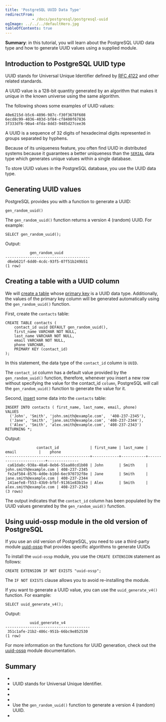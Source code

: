```yaml
---
title: 'PostgreSQL UUID Data Type'
redirectFrom: 
            - /docs/postgresql/postgresql-uuid
ogImage: ../../../defaultHero.jpg
tableOfContents: true
---
```



**Summary**: in this tutorial, you will learn about the PostgreSQL UUID data type and how to generate UUID values using a supplied module.





## Introduction to PostgreSQL UUID type





UUID stands for Universal Unique Identifier defined by [RFC 4122](https://tools.ietf.org/html/rfc4122 "UUID") and other related standards.





A UUID value is a 128-bit quantity generated by an algorithm that makes it unique in the known universe using the same algorithm.





The following shows some examples of UUID values:





```
40e6215d-b5c6-4896-987c-f30f3678f608
6ecd8c99-4036-403d-bf84-cf8400f67836
3f333df6-90a4-4fda-8dd3-9485d27cee36
```





A UUID is a sequence of 32 digits of hexadecimal digits represented in groups separated by hyphens.





Because of its uniqueness feature, you often find UUID in distributed systems because it guarantees a better uniqueness than the [`SERIAL`](/docs/postgresql/postgresql-serial) data type which generates unique values within a single database.





To store UUID values in the PostgreSQL database, you use the UUID data type.





## Generating UUID values





PostgreSQL provides you with a function to generate a UUID:





```
gen_random_uuid()
```





The `gen_random_uuid()` function returns a version 4 (random) UUID. For example:





```
SELECT gen_random_uuid();
```





Output:





```
           gen_random_uuid
--------------------------------------
 d6eb621f-6dd0-4cdc-93f5-07f51b249b51
(1 row)
```





## Creating a table with a UUID column





We will [create a table](/docs/postgresql/postgresql-create-table/) whose [primary key](https://www.postgresqltutorial.com/postgresql-tutorial/postgresql-primary-key) is a UUID data type. Additionally, the values of the primary key column will be generated automatically using the `gen_random_uuid()` function.





First, create the `contacts` table:





```
CREATE TABLE contacts (
    contact_id uuid DEFAULT gen_random_uuid(),
    first_name VARCHAR NOT NULL,
    last_name VARCHAR NOT NULL,
    email VARCHAR NOT NULL,
    phone VARCHAR,
    PRIMARY KEY (contact_id)
);
```





In this statement, the data type of the `contact_id` column is `UUID`.





The `contact_id` column has a default value provided by the `gen_random_uuid()` function, therefore, whenever you insert a new row without specifying the value for the contact_id `column`, PostgreSQL will call the `gen_random_uuid()` function to generate the value for it.





Second, [insert](/docs/postgresql/postgresql-insert) some data into the `contacts` table:





```
INSERT INTO contacts ( first_name, last_name, email, phone)
VALUES
  ('John', 'Smith', 'john.smith@example.com',  '408-237-2345'),
  ('Jane', 'Smith', 'jane.smith@example.com', '408-237-2344'),
  ('Alex', 'Smith', 'alex.smith@example.com', '408-237-2343')
RETURNING *;
```





Output:





```
              contact_id              | first_name | last_name |         email          |    phone
--------------------------------------+------------+-----------+------------------------+--------------
 ca61da8c-938a-48a6-8eb6-55aa08cd1b08 | John       | Smith     | john.smith@example.com | 408-237-2345
 fe2af584-8576-4d0e-b10d-6ec970732f8e | Jane       | Smith     | jane.smith@example.com | 408-237-2344
 141aefe8-f553-43b9-bfbf-91361e83b15e | Alex       | Smith     | alex.smith@example.com | 408-237-2343
(3 rows)
```





The output indicates that the `contact_id` column has been populated by the UUID values generated by the `gen_random_uuid()` function.





## Using uuid-ossp module in the old version of PostgreSQL





If you use an old version of PostgreSQL, you need to use a third-party module [uuid-ossp](https://www.postgresql.org/docs/16/uuid-ossp.html) that provides specific algorithms to generate UUIDs





To install the `uuid-ossp` module, you use the `CREATE EXTENSION` statement as follows:





```
CREATE EXTENSION IF NOT EXISTS "uuid-ossp";
```





The `IF NOT EXISTS` clause allows you to avoid re-installing the module.





If you want to generate a UUID value, you can use the `uuid_generate_v4()` function. For example:





```
SELECT uuid_generate_v4();
```





Output:





```
           uuid_generate_v4
--------------------------------------
 351c1afe-21b2-486c-951b-66bc9e852530
(1 row)
```





For more information on the functions for UUID generation, check out the [uuid-ossp](https://www.postgresql.org/docs/9.5/static/uuid-ossp.html) module documentation.





## Summary





- 
- UUID stands for Universal Unique Identifier.
- 
-
- 
- Use the `gen_random_uuid()` function to generate a version 4 (random) UUID.
- 


